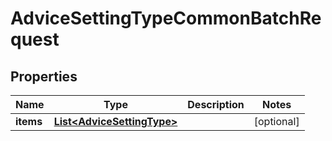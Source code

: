 

# AdviceSettingTypeCommonBatchRequest


## Properties

Name | Type | Description | Notes
------------ | ------------- | ------------- | -------------
**items** | [**List&lt;AdviceSettingType&gt;**](AdviceSettingType.md) |  |  [optional]



